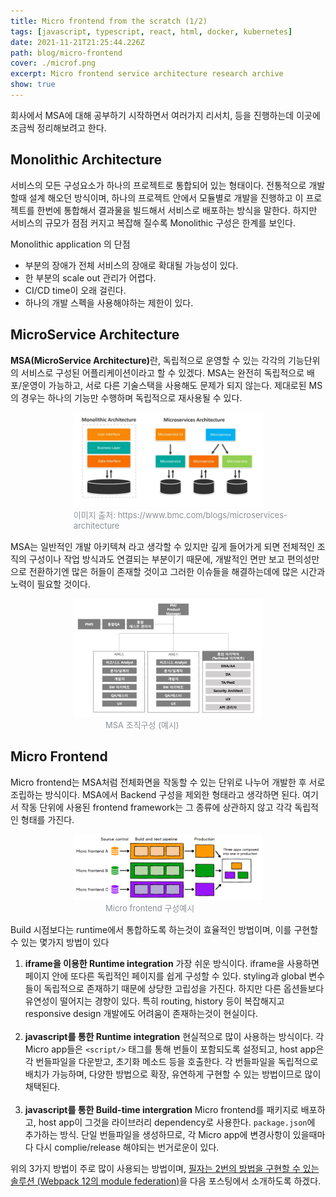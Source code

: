 ```yaml
---
title: Micro frontend from the scratch (1/2)
tags: [javascript, typescript, react, html, docker, kubernetes]
date: 2021-11-21T21:25:44.226Z
path: blog/micro-frontend
cover: ./microf.png
excerpt: Micro frontend service architecture research archive
show: true
---
```

회사에서 MSA에 대해 공부하기 시작하면서 여러가지 리서치,  등을 진행하는데 이곳에 조금씩 정리해보려고 한다.

## Monolithic Architecture
서비스의 모든 구성요소가 하나의 프로젝트로 통합되어 있는 형태이다. 전통적으로 개발할때 설계 해오던 방식이며, 하나의 프로젝트 안에서 모듈별로 개발을 진행하고 이 프로젝트를 한번에 통합해서 결과물을 빌드해서 서비스로 배포하는 방식을 말한다. 하지만 서비스의 규모가 점점 커지고 복잡해 질수록 Monolithic 구성은 한계를 보인다.

Monolithic application 의 단점
- 부분의 장애가 전체 서비스의 장애로 확대될 가능성이 있다.
- 한 부분의 scale out 관리가 어렵다.
- CI/CD time이 오래 걸린다.
- 하나의 개발 스펙을 사용해야하는 제한이 있다.

## MicroService Architecture
<strong>MSA(MicroService Architecture)</strong>란, 독립적으로 운영할 수 있는 각각의 기능단위의 서비스로 구성된 어플리케이션이라고 할 수 있겠다. MSA는 완전히 독립적으로 배포/운영이 가능하고, 서로 다른 기술스택을 사용해도 문제가 되지 않는다.
제대로된 MS의 경우는 하나의 기능만 수행하며 독립적으로 재사용될 수 있다.

<div style="width: 60%;margin-bottom: 15px; margin-left:auto; margin-right: auto;">
<img src="./mono-vs-msa.png"/>
<div style="width:400px;margin-left:auto; margin-right: auto;font-size:13px; color:#8b9196">이미지 출처: https://www.bmc.com/blogs/microservices-architecture</div>
</div>

MSA는 일반적인 개발 아키텍쳐 라고 생각할 수 있지만 깊게 들어가게 되면 전체적인 조직의 구성이나 작업 방식과도 연결되는 부분이기 때문에, 개발적인 면만 보고 편의성만으로 전환하기엔 많은 허들이 존재할 것이고 그러한 이슈들을 해결하는데에 많은 시간과 노력이 필요할 것이다.
<div style="width: 60%;margin-bottom: 15px; margin-left:auto; margin-right: auto;">
  <img src="./organization.png"/>
  <div style="width:200px;margin-left:auto; margin-right: auto;font-size:13px;color:#8b9196">MSA 조직구성 (예시)</div>
</div>

## Micro Frontend
Micro frontend는 MSA처럼 전체화면을 작동할 수 있는 단위로 나누어 개발한 후 서로 조립하는 방식이다. MSA에서 Backend 구성을 제외한 형태라고 생각하면 된다. 여기서 작동 단위에 사용된 frontend framework는 그 종류에 상관하지 않고 각각 독립적인 형태를 가진다.
<div style="width: 60%;margin-bottom: 15px; margin-left:auto; margin-right: auto;">
  <img src="./mf-ci.png"/>
  <div style="width:200px;margin-left:auto; margin-right: auto;font-size:13px;color:#8b9196">Micro frontend 구성예시</div>
</div>

Build 시점보다는 runtime에서 통합하도록 하는것이 효율적인 방법이며, 이를 구현할 수 있는 몇가지 방법이 있다
1. <b>iframe을 이용한 Runtime integration</b>
  가장 쉬운 방식이다. iframe을 사용하면 페이지 안에 또다른 독립적인 페이지를 쉽게 구성할 수 있다. styling과 global 변수들이 독립적으로 존재하기 때문에 상당한 고립성을 가진다. 하지만 다른 옵션들보다 유연성이 떨어지는 경향이 있다. 특히 routing, history 등이 복잡해지고 responsive design 개발에도 어려움이 존재하는것이 현실이다.
  <br/><br/>
2. <b>javascript를 통한 Runtime integration</b>
현실적으로 많이 사용하는 방식이다. 각 Micro app들은 `<script/>` 태그를 통해 번들이 포함되도록 설정되고, host app은 각 번들파일을 다운받고, 초기화 메소드 등을 호출한다.
각 번들파일을 독립적으로 배치가 가능하며, 다양한 방법으로 확장, 유연하게 구현할 수 있는 방법이므로 많이 채택된다.
<br/><br/>
3. <b>javascript를 통한 Build-time intergration</b>
Micro frontend를 패키지로 배포하고, host app이 그것을 라이브러리 dependency로 사용한다. `package.json`에 추가하는 방식. 단일 번들파일을 생성하므로, 각 Micro app에 변경사항이 있을때마다 다시 complie/release 해야되는 번거로운이 있다.

위의 3가지 방법이 주로 많이 사용되는 방법이며, <u>필자는 2번의 방법을 구현할 수 있는 솔루션 (Webpack 12의 module federation)</u>을 다음 포스팅에서 소개하도록 하겠다.
